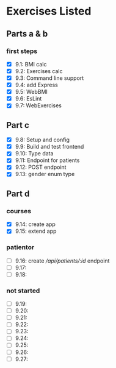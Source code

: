 # Exercises Listed

## Parts a & b
### first steps
- [x] 9.1: BMI calc
- [x] 9.2: Exercises calc
- [x] 9.3: Command line support
- [x] 9.4: add Express
- [x] 9.5: WebBMI
- [x] 9.6: EsLint
- [x] 9.7: WebExercises

## Part c
- [x] 9.8: Setup and config
- [x] 9.9: Build and test frontend
- [x] 9.10: Type data
- [x] 9.11: Endpoint for patients
- [x] 9.12: POST endpoint
- [x] 9.13: gender enum type

## Part d
### courses
- [x] 9.14: create app
- [x] 9.15: extend app

### patientor
- [ ] 9.16: create _/api/patients/:id_ endpoint
- [ ] 9.17:
- [ ] 9.18:

### not started
- [ ] 9.19:
- [ ] 9.20:
- [ ] 9.21:
- [ ] 9.22:
- [ ] 9.23:
- [ ] 9.24:
- [ ] 9.25:
- [ ] 9.26:
- [ ] 9.27:
